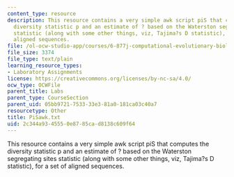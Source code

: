 ```yaml
---
content_type: resource
description: This resource contains a very simple awk script piS that computes the
  diversity statistic p and an estimate of ? based on the Waterston segregating sites
  statistic (along with some other things, viz, Tajima?s D statistic), for a set of
  aligned sequences.
file: /ol-ocw-studio-app/courses/6-877j-computational-evolutionary-biology-fall-2005/2c344a9345550e8785cad8138c609f64_PiSawk.txt
file_size: 3374
file_type: text/plain
learning_resource_types:
- Laboratory Assignments
license: https://creativecommons.org/licenses/by-nc-sa/4.0/
ocw_type: OCWFile
parent_title: Labs
parent_type: CourseSection
parent_uid: 05bb9721-7533-33e3-81a0-181ca03c40a7
resourcetype: Other
title: PiSawk.txt
uid: 2c344a93-4555-0e87-85ca-d8138c609f64
---
```

This resource contains a very simple awk script piS that computes the diversity statistic p and an estimate of ? based on the Waterston segregating sites statistic (along with some other things, viz, Tajima?s D statistic), for a set of aligned sequences.
